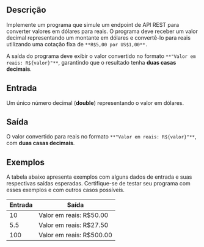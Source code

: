 ## Descrição

Implemente um programa que simule um endpoint de API REST para converter valores em dólares para reais. O programa deve receber um valor decimal representando um montante em dólares e convertê-lo para reais utilizando uma cotação fixa de `**R$5,00 por US$1,00**.`

A saída do programa deve exibir o valor convertido no formato `**"Valor em reais: R${valor}"**`, garantindo que o resultado tenha **duas casas decimais**.

## Entrada

Um único número decimal (**double**) representando o valor em dólares.



## Saída

O valor convertido para reais no formato `**"Valor em reais: R${valor}"**`, com **duas casas decimais**.

## Exemplos

A tabela abaixo apresenta exemplos com alguns dados de entrada e suas respectivas saídas esperadas. Certifique-se de testar seu programa com esses exemplos e com outros casos possíveis.

| Entrada | Saída                    |
| ------- | ------------------------ |
| 10      | Valor em reais: R$50.00  |
| 5.5     | Valor em reais: R$27.50  |
| 100     | Valor em reais: R$500.00 |
